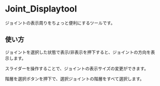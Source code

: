 # Joint_Displaytool
ジョイントの表示周りをちょっと便利にするツールです。

## 使い方

ジョイントを選択した状態で表示/非表示を押下すると、ジョイントの方向を表示します。

スライダーを操作することで、ジョイントの表示サイズの変更ができます。

階層を選択ボタンを押下で、選択ジョイントの階層をすべて選択します。
